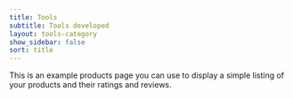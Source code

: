 ```yaml
---
title: Tools
subtitle: Tools developed
layout: tools-category
show_sidebar: false
sort: title
---
```


This is an example products page you can use to display a simple listing of your products and their ratings and reviews.